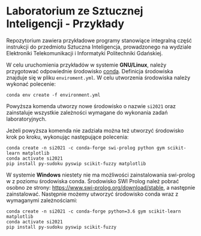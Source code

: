 # Laboratorium ze Sztucznej Inteligencji - Przykłady 

Repozytorium zawiera przykładowe programy stanowiące integralną część instrukcji do przedmiotu Sztuczna Inteligencja,
prowadzonego na wydziale Elektroniki Telekomunikacji i Informatyki Politechniki Gdańskiej.

W celu uruchomienia przykładów w systemie **GNU/Linux**, należy przygotować odpowiednie środowisko [conda](https://www.anaconda.com/products/individual).
Definicja środowiska znajduje się w pliku `enviroment.yml`.
W celu utworzenia środowiska należy wykonać polecenie:

    conda env create -f environment.yml

Powyższa komenda utworzy nowe środowisko o nazwie `si2021` oraz zainstaluje wszystkie zależności wymagane do
wykonania zadań laboratoryjnych.

Jeżeli powyższa komenda nie zadziała można też utworzyć środowisko krok po kroku,
wykonując następujące polecenia:

    conda create -n si2021 -c conda-forge swi-prolog python gym scikit-learn matplotlib
    conda activate si2021
    pip install py-sudoku pyswip scikit-fuzzy matplotlib

W systemie **Windows** niestety nie ma możliwości zainstalowania swi-prolog w z poziomu środowiska conda.
Środowisko SWI Prolog należ pobrać osobno ze strony: https://www.swi-prolog.org/download/stable, a następnie zainstalować.
Następnie możemy utworzyć środowisko conda wraz z wymaganymi zależnościami:

    conda create -n si2021 -c conda-forge python=3.6 gym scikit-learn matplotlib
    conda activate si2021
    pip install py-sudoku pyswip scikit-fuzzy